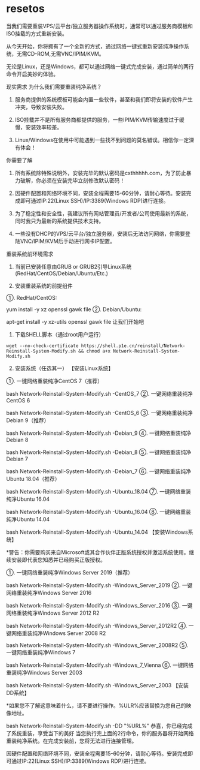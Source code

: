# resetos
当我们需要重装VPS/云平台/独立服务器操作系统时，通常可以通过服务商模板和ISO挂载的方式重新安装。

从今天开始，你将拥有了一个全新的方式，通过网络一键式重新安装纯净操作系统，无需CD-ROM,无需VNC/IPIM/KVM。

无论是Linux，还是Windows，都可以通过网络一键式完成安装，通过简单的两行命令开启美妙的体验。

现实需求
为什么我们需要重装纯净系统？

1. 服务商提供的系统模板可能会内置一些软件，甚至和我们即将安装的软件产生冲突，导致安装失败。

2. ISO挂载并不是所有服务商都提供的服务，一些IPIM/KVM传输速度过于缓慢，安装效率较差。

3. Linux/Windows在使用中可能遇到一些找不到问题的莫名错误。相信你一定深有体会！

你需要了解
1. 所有系统除特殊说明外，安装完毕的默认密码是cxthhhhh.com，为了防止暴力破解，你必须在安装完毕立刻修改默认密码！

2. 因硬件配置和网络环境不同，安装全程需要15-60分钟，请耐心等待。安装完成即可通过IP:22(Linux SSH)/IP:3389(Windows RDP)进行连接。

3. 为了稳定性和安全性，我建议所有网站管理员/开发者/公司使用最新的系统，同时我只为最新的系统提供技术支持。

4. 一些没有DHCP的VPS/云平台/独立服务器，安装后无法访问网络，你需要登陆VNC/IPIM/KVM后手动进行网卡IP配置。

 

重装系统前环境需求
1. 当前已安装任意由GRUB or GRUB2引导Linux系统(RedHat/CentOS/Debian/Ubuntu/Etc.)

2. 安装重装系统的前提组件

①. RedHat/CentOS:

yum install -y xz openssl gawk file
②. Debian/Ubuntu:

apt-get install -y xz-utils openssl gawk file
让我们开始吧


1. 下载SHELL脚本（通过root用户运行）
```
wget --no-check-certificate https://shell.p1e.cn/reinstall/Network-Reinstall-System-Modify.sh && chmod a+x Network-Reinstall-System-Modify.sh
```
2. 安装系统（任选其一）
【安装Linux系统】

①. 一键网络重装纯净CentOS 7（推荐）

bash Network-Reinstall-System-Modify.sh -CentOS_7
②. 一键网络重装纯净CentOS 6

bash Network-Reinstall-System-Modify.sh -CentOS_6
③. 一键网络重装纯净Debian 9（推荐）

bash Network-Reinstall-System-Modify.sh -Debian_9
④. 一键网络重装纯净Debian 8

bash Network-Reinstall-System-Modify.sh -Debian_8
⑤. 一键网络重装纯净Debian 7

bash Network-Reinstall-System-Modify.sh -Debian_7
⑥. 一键网络重装纯净Ubuntu 18.04（推荐）

bash Network-Reinstall-System-Modify.sh -Ubuntu_18.04
⑦. 一键网络重装纯净Ubuntu 16.04

bash Network-Reinstall-System-Modify.sh -Ubuntu_16.04
⑧. 一键网络重装纯净Ubuntu 14.04

bash Network-Reinstall-System-Modify.sh -Ubuntu_14.04
【安装Windows系统】

*警告：你需要购买来自Microsoft或其合作伙伴正版系统授权并激活系统使用。继续安装即代表您知悉并已经购买正版授权。

①. 一键网络重装纯净Windows Server 2019（推荐）

bash Network-Reinstall-System-Modify.sh -Windows_Server_2019
②. 一键网络重装纯净Windows Server 2016

bash Network-Reinstall-System-Modify.sh -Windows_Server_2016
③. 一键网络重装纯净Windows Server 2012 R2

bash Network-Reinstall-System-Modify.sh -Windows_Server_2012R2
④. 一键网络重装纯净Windows Server 2008 R2

bash Network-Reinstall-System-Modify.sh -Windows_Server_2008R2
⑤. 一键网络重装纯净Windows 7

bash Network-Reinstall-System-Modify.sh -Windows_7_Vienna
⑥. 一键网络重装纯净Windows Server 2003

bash Network-Reinstall-System-Modify.sh -Windows_Server_2003
【安装DD系统】

*如果您不了解这意味着什么，请不要进行操作。%ULR%应该替换为您自己的映像地址。

bash Network-Reinstall-System-Modify.sh -DD "%URL%"
恭喜，你已经完成了系统重装，享受当下的美好
当您执行完上面的2行命令，你的服务器将开始网络重装纯净系统。在完成安装前，您将无法进行连接管理。

因硬件配置和网络环境不同，安装全程需要15-60分钟，请耐心等待。安装完成即可通过IP:22(Linux SSH)/IP:3389(Windows RDP)进行连接。
